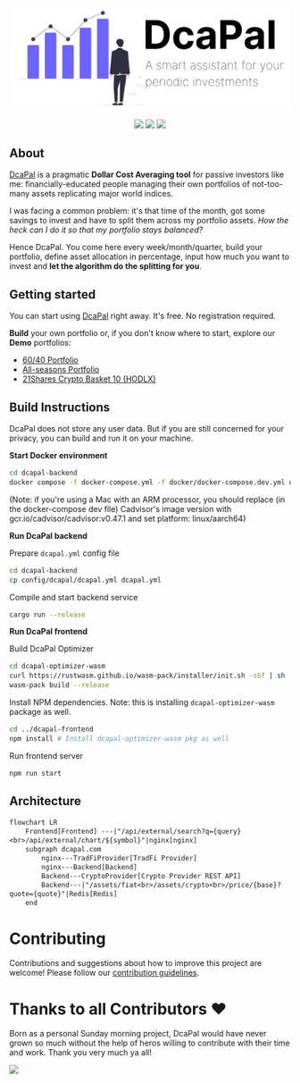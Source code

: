 <p align="center">
  <a href="https://dcapal.com"><img src="dcapal-frontend/images/dcapal-og-bg-white-focused.jpg" width="800" /></a>
</p>

<p align="center">
<a href="https://dcapal.com"><img src="https://img.shields.io/website?label=dcapal.com&url=https%3A%2F%2Fdcapal.com"/></a>
<a href="https://github.com/leonardoarcari/dcapal/actions/workflows/build-test.yml"><img src="https://img.shields.io/github/actions/workflow/status/leonardoarcari/dcapal/build-test.yml"/></a>
<a href="https://github.com/leonardoarcari/dcapal/blob/master/LICENSE"><img src="https://img.shields.io/github/license/leonardoarcari/dcapal"/></a>
</p>

## About

[DcaPal](https://dcapal.com) is a pragmatic **Dollar Cost Averaging tool** for passive investors like me: financially-educated people managing their own portfolios of not-too-many assets replicating major world indices.

I was facing a common problem: it's that time of the month, got some savings to invest and have to split them across my portfolio assets. *How the heck can I do it so that my portfolio stays balanced?*

Hence DcaPal. You come here every week/month/quarter, build your portfolio, define asset allocation in percentage, input how much you want to invest and **let the algorithm do the splitting for you**.

## Getting started

You can start using [DcaPal](https://dcapal.com) right away. It's free. No registration required.

**Build** your own portfolio or, if you don't know where to start, explore our **Demo** portfolios:

- [60/40 Portfolio](https://dcapal.com/demo/60-40)
- [All-seasons Portfolio](https://dcapal.com/demo/all-seasons)
- [21Shares Crypto Basket 10 (HODLX)](https://dcapal.com/demo/hodlx)

## Build Instructions

DcaPal does not store any user data. But if you are still concerned for your privacy, you can build and run it on your machine.

**Start Docker environment**

```bash
cd dcapal-backend
docker compose -f docker-compose.yml -f docker/docker-compose.dev.yml up -d
```
(Note: if you're using a Mac with an ARM processor, you should replace (in the docker-compose dev file) Cadvisor's image version with gcr.io/cadvisor/cadvisor:v0.47.1 and set platform: linux/aarch64)

**Run DcaPal backend**

Prepare `dcapal.yml` config file

```bash
cd dcapal-backend
cp config/dcapal/dcapal.yml dcapal.yml
```

Compile and start backend service

```bash
cargo run --release
```

**Run DcaPal frontend**

Build DcaPal Optimizer

```bash
cd dcapal-optimizer-wasm
curl https://rustwasm.github.io/wasm-pack/installer/init.sh -sSf | sh
wasm-pack build --release
```

Install NPM dependencies. Note: this is installing `dcapal-optimizer-wasm` package as well.

```bash
cd ../dcapal-frontend
npm install # Install dcapal-optimizer-wasm pkg as well
```

Run frontend server

```bash
npm run start
```
## Architecture

```mermaid
flowchart LR
    Frontend[Frontend] ---|"/api/external/search?q={query}<br>/api/external/chart/${symbol}"|nginx[nginx]
    subgraph dcapal.com
        nginx---TradFiProvider[TradFi Provider]
        nginx---Backend[Backend]
        Backend---CryptoProvider[Crypto Provider REST API]
        Backend---|"/assets/fiat<br>/assets/crypto<br>/price/{base}?quote={quote}"|Redis[Redis]
    end
```

# Contributing
Contributions and suggestions about how to improve this project are welcome! Please follow our [contribution guidelines](CONTRIBUTING.md).

# Thanks to all Contributors ❤️
Born as a personal Sunday morning project, DcaPal would have never grown so much without the help of heros willing to contribute with their time and work. Thank you very much ya all! 

<a href="https://github.com/leonardoarcari/dcapal/graphs/contributors">
  <img src="https://contrib.rocks/image?repo=leonardoarcari/dcapal" />
</a>
